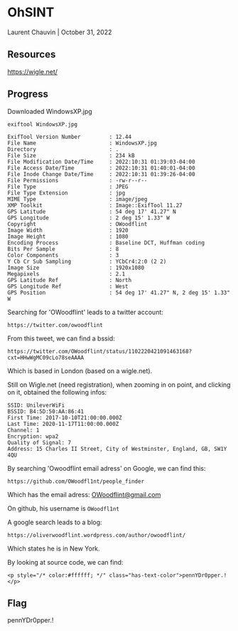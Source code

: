 # OhSINT

Laurent Chauvin | October 31, 2022

## Resources

https://wigle.net/

## Progress

Downloaded WindowsXP.jpg

```
exiftool WindowsXP.jpg 

ExifTool Version Number         : 12.44
File Name                       : WindowsXP.jpg
Directory                       : .
File Size                       : 234 kB
File Modification Date/Time     : 2022:10:31 01:39:03-04:00
File Access Date/Time           : 2022:10:31 01:40:01-04:00
File Inode Change Date/Time     : 2022:10:31 01:39:26-04:00
File Permissions                : -rw-r--r--
File Type                       : JPEG
File Type Extension             : jpg
MIME Type                       : image/jpeg
XMP Toolkit                     : Image::ExifTool 11.27
GPS Latitude                    : 54 deg 17' 41.27" N
GPS Longitude                   : 2 deg 15' 1.33" W
Copyright                       : OWoodflint
Image Width                     : 1920
Image Height                    : 1080
Encoding Process                : Baseline DCT, Huffman coding
Bits Per Sample                 : 8
Color Components                : 3
Y Cb Cr Sub Sampling            : YCbCr4:2:0 (2 2)
Image Size                      : 1920x1080
Megapixels                      : 2.1
GPS Latitude Ref                : North
GPS Longitude Ref               : West
GPS Position                    : 54 deg 17' 41.27" N, 2 deg 15' 1.33" W
```

Searching for 'OWoodflint' leads to a twitter account:

```
https://twitter.com/owoodflint
```

From this tweet, we can find a bssid:
```
https://twitter.com/OWoodflint/status/1102220421091463168?cxt=HHwWgMC09cLo78seAAAA
```

Which is based in London (based on a wigle.net).

Still on Wigle.net (need registration), when zooming in on point, and clicking on it, obtained the following infos:

```
SSID: UnileverWiFi
BSSID: B4:5D:50:AA:86:41
First Time: 2017-10-10T21:00:00.000Z
Last Time: 2020-11-17T11:00:00.000Z
Channel: 1
Encryption: wpa2
Quality of Signal: 7
Address: 15 Charles II Street, City of Westminster, England, GB, SW1Y 4QU
```

By searching 'Owoodflint email adress' on Google, we can find this:
```
https://github.com/OWoodfl1nt/people_finder
```

Which has the email adress: OWoodflint@gmail.com

On github, his username is ```OWoodfl1nt```

A google search leads to a blog:
```
https://oliverwoodflint.wordpress.com/author/owoodflint/
```

Which states he is in New York.

By looking at source code, we can find:
```
<p style="/* color:#ffffff; */" class="has-text-color">pennYDr0pper.!</p>
```


## Flag

pennYDr0pper.!
